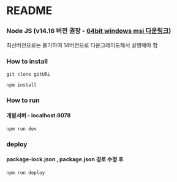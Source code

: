 # README
### Node JS (v14.16 버전 권장 - [64bit windows msi 다운링크](https://nodejs.org/download/release/v14.16.0/node-v14.16.0-x64.msi))
최신버전으로는 불가하여 14버전으로 다운그레이드해서 실행해야 함 

### How to install

```
git clone gitURL
```
```
npm install
```

### How to run

#### 개발서버 - localhost:8078

```
npm run dev
```

### deploy

#### package-lock.json , package.json 경로 수정 후

```
npm run deploy

```
